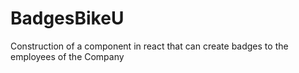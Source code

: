 # BadgesBikeU
Construction of a component in react that can create badges to the employees of the Company
